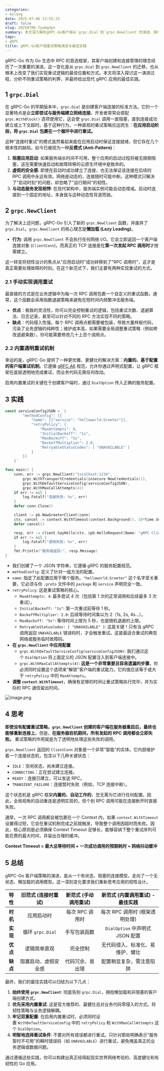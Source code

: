 ```yaml
---
categories:
- Golang
date: 2025-07-06 13:55:23
draft: false
slug: 20250706-fywmg4pn
summary: 本文深入解析gRPC-Go客户端从`grpc.Dial`到`grpc.NewClient`的演进，探讨连接管理与重试策略的最佳实践，涵盖懒加载机制、内置重试配置及关键实现要点，助力开发者构建高韧性Go应用。
tags:
- gRPC
title: gRPC-Go客户端重试策略演进与最佳实践
---
```


gRPC-Go 作为 Go 生态中 RPC 的首选框架，其客户端创建和连接管理的理念经历了一次重要的演进。这一变化是从 `grpc.Dial` 到 `grpc.NewClient` 的迁移，也从根本上改变了我们实现重试逻辑的最佳位置和方式。本文将深入探讨这一演进过程，分析不同重试策略的利弊，并最终给出现代 gRPC 应用的最佳实践。

## 1 `grpc.Dial`

在 gRPC-Go 的早期版本中，`grpc.Dial` 是创建客户端连接的标准方法。它的一个显著特点是会**立即尝试与服务端建立网络连接**。开发者常常会搭配 `grpc.WithBlock()` 选项使用它，这会使 `grpc.Dial` 调用一直阻塞，直到连接成功建立或上下文超时。基于这种行为，一种直观的重试策略应运而生：**在应用启动阶段，将 `grpc.Dial` 包裹在一个循环中进行重试。**

这种"连接时重试"的模式虽然看起来能在应用启动时保证连接就绪，但它存在几个根本性的缺陷，如今已被视为一种**反模式 (Anti-Pattern)**：

1. **阻塞应用启动**: 如果服务端长时间不可用，整个应用的启动过程将被无限期阻塞，这在需要快速启动和故障转移的云原生环境中是致命的。
2. **虚假的安全感**: 即使在启动时成功建立了连接，也无法保证该连接在后续的 RPC 调用中永远有效。网络是动态的，连接随时可能中断。这种模式只解决了"启动时刻"的问题，却忽略了"运行期间"的韧性。
3. **与动态服务发现相悖**: 在现代架构中，服务端实例可能会动态增减。启动时连接到一个固定的地址，本身就与这种动态性背道而驰。

## 2 `grpc.NewClient`

为了解决上述问题，gRPC-Go 引入了新的 `grpc.NewClient` 函数，并废弃了 `grpc.Dial`。`grpc.NewClient` 的核心理念是**懒加载 (Lazy Loading)**。

- **行为**: 调用 `grpc.NewClient` 不会执行任何网络 I/O。它会立即返回一个客户端连接对象 (`ClientConn`)，而真正的 TCP 连接是在**第一次发起 RPC 调用时**才按需建立。

这一转变将韧性设计的焦点从"应用启动时"成功转移到了"RPC 调用时"，这才是真正需要处理故障的时刻。在这个新范式下，我们主要有两种实现重试的方式。

### 2.1 手动实现调用重试

最直接的方式是在业务逻辑中为每一次 RPC 调用包裹一个自定义的重试函数。通常，这个函数会采用指数退避策略来避免在短时间内频繁冲击服务端。

- **优点**：极致的灵活性，你可以完全控制重试的逻辑，包括重试次数、退避算法、日志记录，甚至可以针对不同的 RPC 方法实现不同的策略。
- **缺点**：代码侵入性强，每个 RPC 调用点都需要被包装，导致大量样板代码，污染了业务逻辑的纯粹性；维护成本高，如果需要全局调整重试策略（例如修改退避乘数），你可能需要修改几十上百个调用点。

### 2.2 内置透明重试机制

幸运的是，gRPC-Go 提供了一种更优雅、更健壮的解决方案：**内置的、基于配置的客户端重试机制**。它遵循 [gRFC A6](https://github.com/grpc/proposal/blob/master/A6-client-retries.md) 规范，允许你通过声明式配置，让 gRPC 框架在底层透明地完成重试，而业务代码无需任何改动。

启用内置重试的关键在于创建客户端时，通过 `DialOption` 传入正确的服务配置。

## 3 实践

```go
const serviceConfigJSON = `{
        "methodConfig": [{
            "name": [{"service": "helloworld.Greeter"}],
            "retryPolicy": {
                "MaxAttempts": 4,
                "InitialBackoff": "1s",
                "MaxBackoff": "5s",
                "BackoffMultiplier": 2.0,
                "RetryableStatusCodes": [ "UNAVAILABLE" ]
            }
        }]
    }`

func main() {
    conn, err := grpc.NewClient("localhost:1234",
        grpc.WithTransportCredentials(insecure.NewCredentials()),
        grpc.WithDefaultServiceConfig(serviceConfigJSON),
        grpc.WithMaxCallAttempts(4))
    if err != nil {
        log.Fatalf("连接失败: %v", err)
    }
    defer conn.Close()

    client := pb.NewGreeterClient(conn)
    ctx, cancel := context.WithTimeout(context.Background(), 10*time.Second)
    defer cancel()

    resp, err := client.SayHello(ctx, &pb.HelloRequest{Name: "gRPC Client"})
    if err != nil {
        log.Fatalf("调用失败: %v", err)
    }
    fmt.Println("服务端返回:", resp.Message)
}
```

- 我们创建了一个 JSON 字符串，它遵循 gRPC 的服务配置规范。
- `methodConfig`: 定义了针对一组方法的配置。
- `name`: 指定了此配置应用于哪个服务。`"helloworld.Greeter"` 这个名字至关重要，它必须与你 `.proto` 文件中的 `package` 和 `service` 声明完全一致。
- `retryPolicy`: 这是重试策略的核心。
    - `MaxAttempts: 4`: 最多尝试 4 次（包括第 1 次的正常调用和后续最多 3 次重试）。
    - `InitialBackoff: "1s"`: 第一次重试前等待 1 秒。
    - `BackoffMultiplier: 2.0`: 后续等待时间乘以为 2（1s, 2s, 4s…）。
    - `MaxBackoff: "5s"`: 等待时间上限为 5 秒，也是随机退避的上限。
    - `RetryableStatusCodes: [ "UNAVAILABLE" ]`: 这是关键！只有当 gRPC 调用返回 `UNAVAILABLE` 错误码时，才会触发重试。这是最适合重试的典型网络或服务临时故障码。
- **在 `grpc.NewClient` 中应用配置**
    - `grpc.WithDefaultServiceConfig(serviceConfigJSON)`: 我们通过这个 `DialOption` 将上面定义的 JSON 配置注入到客户端连接中。
    - `grpc.WithMaxCallAttempts(4)`: **这是一个非常重要且容易遗漏的步骤**。你必须同时设置这个选项来"解锁"客户端的重试能力。它的值应该等于或大于 `retryPolicy` 中的 `MaxAttempts`。
- **调整 `context.WithTimeout`**，确保有足够的时间让重试策略执行完毕，并为实际的 RPC 通信留出时间。

![image.png](https://ceyewan.oss-cn-beijing.aliyuncs.com/typora/20250706224117.png)

## 4 思考

**即使没有配置重试策略，`grpc.NewClient` 创建的客户端在服务器重启后，最终也能够重新连接上**。但是，**在服务器宕机期间，所有发起的 RPC 调用都会立即失败。** 重试策略的作用就是为了透明地处理这些失败的调用。

`grpc.NewClient` 返回的 `ClientConn` 对象是一个非常"智能"的实体。它内部维护着一个连接状态机，包含以下几种关键状态：

- `IDLE`：空闲状态，尚未建立连接。
- `CONNECTING`：正在尝试建立连接。
- `READY`：连接已建立，可以发送 RPC。
- `TRANSIENT_FAILURE`：连接暂时失败（例如，TCP 连接中断）。

这个状态机是 gRPC 框架**内置的、自动工作的**，您无需为它进行任何配置。因此，全局视角的自动重连是透明实现的，但个别 RPC 调用可能在连接断开时直接失败。

通常，一次 RPC 调用都会被包裹在一个 Context 内，如果 `context.WithTimeout` 设置得过短，它会在重试机制完成之前就触发，导致整个调用因超时而失败。因此，核心原则是必须确保 Context Timeout 足够长，能够容纳下整个重试序列可能花费的最大时间，并留出合理的缓冲。

**Context Timeout = 最大总等待时间 + 一次成功调用的预期耗时 + 网络抖动缓冲**

## 5 总结

gRPC-Go 客户端策略的演进，是从一个有状态、阻塞的连接模型，走向了一个无状态、懒加载的调用模型。这一深刻变化要求我们重新思考应用的韧性设计。

|   特性   |  旧范式 (连接时重试)   | 新范式 (手动调用重试) |  **新范式 (内置调用重试) - 最佳实践**  |
| :----: | :------------: | :----------: | :-----------------------: |
| **时机** |     应用启动时      |  每次 RPC 调用时  |    每次 RPC 调用时 (框架透明处理)    |
| **实现** | 循环 `grpc.Dial` |    手写包装函数    | `DialOption` 中声明式 JSON 配置 |
| **优点** |     逻辑简单直观     |     完全控制     |     无代码侵入、标准化、易维护、健壮      |
| **缺点** |   阻塞启动、虚假安全感   |   代码冗余、易出错   |       配置稍显复杂，需注意陷阱        |

最终，我们的最佳实践可以归结为以下几点：

1. **始终使用 `grpc.NewClient`**: 彻底告别 `grpc.Dial`，拥抱懒加载和非阻塞的客户端创建方式。
2. **优先采用内置重试**: 这是官方推荐的、最健壮且对业务代码零侵入的方式。将韧性策略与业务逻辑解耦。
3. **牢记双重配置**: 在启用内置重试时，必须同时设置 `WithDefaultServiceConfig` 中的 `retryPolicy` 和 `WithMaxCallAttempts` 这个 `DialOption`。
4. **明智地选择重试条件**: 不要对所有错误都进行重试。只针对那些明确表示"服务暂时不可用"的瞬时错误码（如 `UNAVAILABLE`）进行重试，避免掩盖真正的业务逻辑或数据问题。

通过遵循这些实践，你可以构建出真正经得起现实世界网络考验的、高度健壮和有韧性的 Go 应用。